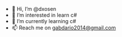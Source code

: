 - 👋 Hi, I’m @dxosen
- 👀 I’m interested in learn c#
- 🌱 I’m currently learning c#
- 📫 Reach me on gabdario2014@gmail.com
